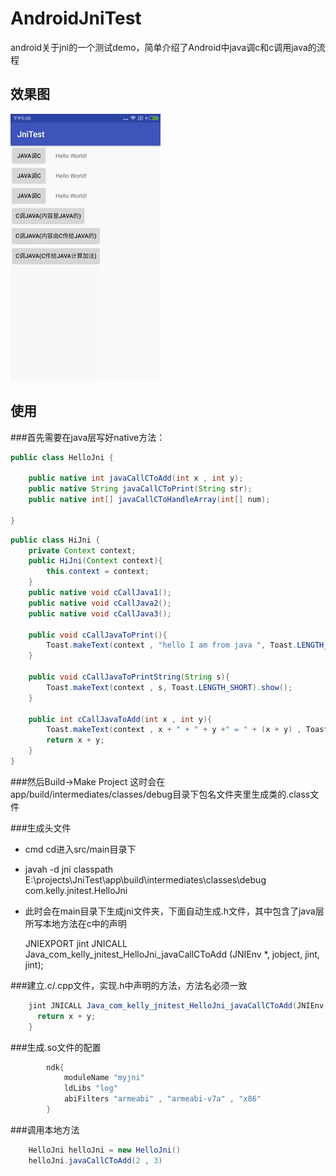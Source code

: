 # AndroidJniTest

android关于jni的一个测试demo，简单介绍了Android中java调c和c调用java的流程

## 效果图

![pic](https://github.com/zongkaili/AndroidJniTest/blob/master/screenshot/jnitest.gif)

## 使用

###首先需要在java层写好native方法：
```java
public class HelloJni {

    public native int javaCallCToAdd(int x , int y);
    public native String javaCallCToPrint(String str);
    public native int[] javaCallCToHandleArray(int[] num);

}
```

```java
public class HiJni {
    private Context context;
    public HiJni(Context context){
        this.context = context;
    }
    public native void cCallJava1();
    public native void cCallJava2();
    public native void cCallJava3();

    public void cCallJavaToPrint(){
        Toast.makeText(context , "hello I am from java ", Toast.LENGTH_SHORT).show();
    }

    public void cCallJavaToPrintString(String s){
        Toast.makeText(context , s, Toast.LENGTH_SHORT).show();
    }

    public int cCallJavaToAdd(int x , int y){
        Toast.makeText(context , x + " + " + y +" = " + (x + y) , Toast.LENGTH_SHORT).show();
        return x + y;
    }
}
```
###然后Build->Make Project
这时会在app/build/intermediates/classes/debug目录下包名文件夹里生成类的.class文件

###生成头文件
 - cmd cd进入src/main目录下
 - javah -d jni classpath  E:\projects\JniTest\app\build\intermediates\classes\debug com.kelly.jnitest.HelloJni
 - 此时会在main目录下生成jni文件夹，下面自动生成.h文件，其中包含了java层所写本地方法在c中的声明
 
    JNIEXPORT jint JNICALL Java_com_kelly_jnitest_HelloJni_javaCallCToAdd
    (JNIEnv *, jobject, jint, jint);
    
 
###建立.c/.cpp文件，实现.h中声明的方法，方法名必须一致
```java
    jint JNICALL Java_com_kelly_jnitest_HelloJni_javaCallCToAdd(JNIEnv * env , jobject obj, jint x, jint y){
      return x + y;
    }
```
 
###生成.so文件的配置 
```java
        ndk{
            moduleName "myjni"
            ldLibs "log"
            abiFilters "armeabi" , "armeabi-v7a" , "x86"
        }
```

###调用本地方法
```java
    HelloJni helloJni = new HelloJni()
    helloJni.javaCallCToAdd(2 , 3)
```



